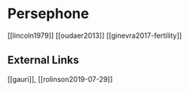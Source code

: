 # Persephone
[[lincoln1979]]
[[oudaer2013]]
[[ginevra2017-fertility]]

## External Links
[[gauri]], [[rolinson2019-07-29]]